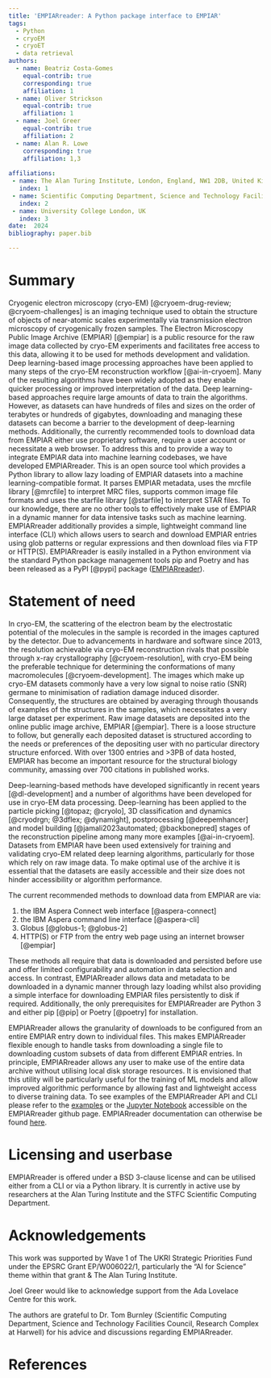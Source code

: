 ```yaml
---
title: 'EMPIARreader: A Python package interface to EMPIAR'
tags:
  - Python
  - cryoEM
  - cryoET
  - data retrieval
authors:
  - name: Beatriz Costa-Gomes
    equal-contrib: true
    corresponding: true
    affiliation: 1
  - name: Oliver Strickson
    equal-contrib: true 
    affiliation: 1
  - name: Joel Greer
    equal-contrib: true
    affiliation: 2
  - name: Alan R. Lowe
    corresponding: true
    affiliation: 1,3
     
affiliations:
 - name: The Alan Turing Institute, London, England, NW1 2DB, United Kingdom
   index: 1
 - name: Scientific Computing Department, Science and Technology Facilities Council, Research Complex at Harwell, Didcot, OX11 0FA, United Kingdom
   index: 2
 - name: University College London, UK
   index: 3
date:  2024
bibliography: paper.bib

---
```



# Summary

Cryogenic electron microscopy (cryo-EM) [@cryoem-drug-review; @cryoem-challenges] is an imaging technique used to obtain the structure of objects of near-atomic scales experimentally via transmission electron microscopy of cryogenically frozen samples. The Electron Microscopy Public Image Archive (EMPIAR) [@empiar] is a public resource for the raw image data collected by cryo-EM experiments and facilitates free access to this data, allowing it to be used for methods development and validation. Deep learning-based image processing approaches have been applied to many steps of the cryo-EM reconstruction workflow [@ai-in-cryoem]. Many of the resulting algorithms have been widely adopted as they enable quicker processing or improved interpretation of the data. Deep learning-based approaches require large amounts of data to train the algorithms. However, as datasets can have hundreds of files and sizes on the order of terabytes or hundreds of gigabytes, downloading and managing these datasets can become a barrier to the development of deep-learning methods. Additionally, the currently recommended tools to download data from EMPIAR either use proprietary software, require a user account or necessitate a web browser.
To address this and to provide a way to integrate EMPIAR data into machine learning codebases, we have developed EMPIARreader. This is an open source tool which provides a Python library to allow lazy loading of EMPIAR datasets into a machine learning-compatible format. It parses EMPIAR metadata, uses the mrcfile library [@mrcfile] to interpret MRC files, supports common image file formats and uses the starfile library [@starfile] to interpret STAR files. To our knowledge, there are no other tools to effectively make use of EMPIAR in a dynamic manner for data intensive tasks such as machine learning. EMPIARreader additionally provides a simple, lightweight command line interface (CLI) which allows users to search and download EMPIAR entries using glob patterns or regular expressions and then download files via FTP or HTTP(S).
EMPIARreader is easily installed in a Python environment via the standard Python package management tools pip and Poetry and has been released as a PyPI [@pypi] package ([EMPIARreader](https://pypi.org/project/empiarreader/)).

# Statement of need

In cryo-EM, the scattering of the electron beam by the electrostatic potential of the molecules in the sample is recorded in the images captured by the detector. 
Due to advancements in hardware and software since 2013, the resolution achievable via cryo-EM reconstruction rivals that possible through x-ray crystallography [@cryoem-resolution], with cryo-EM being the preferable technique for determining the conformations of many macromolecules [@cryoem-development].
The images which make up cryo-EM datasets commonly have a very low signal to noise ratio (SNR) germane to minimisation of radiation damage induced disorder. Consequently, the structures are obtained by averaging through thousands of examples of the structures in the samples, which necessitates a very large dataset per experiment.
Raw image datasets are deposited into the online public image archive, EMPIAR [@empiar]. There is a loose structure to follow, but generally each deposited dataset is structured according to the needs or preferences of the depositing user with no particular directory structure enforced. With over 1300 entries and >3PB of data hosted, EMPIAR has become an important resource for the structural biology community, amassing over 700 citations in published works. 

Deep-learning-based methods have developed significantly in recent years [@dl-development] and a number of algorithms have been developed for use in cryo-EM data processing. Deep-learning has been applied to the particle picking [@topaz; @cryolo], 3D classification and dynamics [@cryodrgn; @3dflex; @dynamight], postprocessing [@deepemhancer] and model building [@jamali2023automated; @backbonepred] stages of the reconstruction pipeline among many more examples [@ai-in-cryoem]. Datasets from EMPIAR have been used extensively for training and validating cryo-EM related deep learning algorithms, particularly for those which rely on raw image data. To make optimal use of the archive it is essential that the datasets are easily accessible and their size does not hinder accessibility or algorithm performance.

The current recommended methods to download data from EMPIAR are via:

1. the IBM Aspera Connect web interface [@aspera-connect]
2. the IBM Aspera command line interface [@aspera-cli]
3. Globus [@globus-1; @globus-2]
4. HTTP(S) or FTP from the entry web page using an internet browser [@empiar]

These methods all require that data is downloaded and persisted before use and offer limited configurability and automation in data selection and access. In contrast, EMPIARreader allows data and metadata to be downloaded in a dynamic manner through lazy loading whilst also providing a simple interface for downloading EMPIAR files persistently to disk if required. Additionally, the only prerequisites for EMPIARreader are Python 3 and either pip [@pip] or Poetry [@poetry] for installation.

EMPIARreader allows the granularity of downloads to be configured from an entire EMPIAR entry down to individual files. This makes EMPIARreader flexible enough to handle tasks from downloading a single file to downloading custom subsets of data from different EMPIAR entries. In principle, EMPIARreader allows any user to make use of the entire data archive without utilising local disk storage resources. It is envisioned that this utility will be particularly useful for the training of ML models and allow improved algorithmic performance by allowing fast and lightweight access to diverse training data. To see examples of the EMPIARreader API and CLI please refer to the [examples](#example) or the [Jupyter Notebook](https://github.com/alan-turing-institute/empiarreader/blob/main/examples/run_empiarreader.ipynb) accessible on the EMPIARreader github page. EMPIARreader documentation can otherwise be found [here](https://empiarreader.readthedocs.io/en/latest/).


# Licensing and userbase
EMPIARreader is offered under a BSD 3-clause license and can be utilised either from a CLI or via a Python library. It is currently in active use by researchers at the Alan Turing Institute and the STFC Scientific Computing Department.

# Acknowledgements

This work was supported by Wave 1 of The UKRI Strategic Priorities Fund under the EPSRC Grant EP/W006022/1, particularly the “AI for Science” theme within that grant & The Alan Turing Institute.

Joel Greer would like to acknowledge support from the Ada Lovelace Centre for this work.

The authors are grateful to Dr. Tom Burnley (Scientific Computing Department, Science and Technology Facilities Council, Research Complex at Harwell) for his advice and discussions regarding EMPIARreader.

# References
